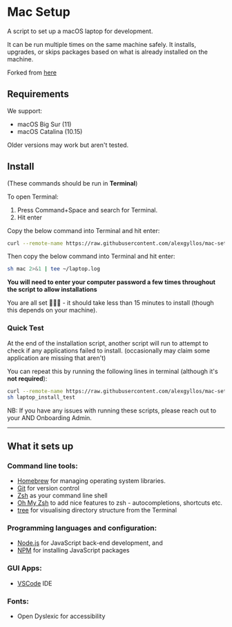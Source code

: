 # Mac Setup

A script to set up a macOS laptop for development.

It can be run multiple times on the same machine safely. It installs, upgrades, or skips packages based on what is already installed on the machine.

Forked from [here](https://github.com/CrugBarat/ANDigital-onboarding-mac-setup)

## Requirements

We support:

- macOS Big Sur (11)
- macOS Catalina (10.15)

Older versions may work but aren't tested.

## Install

(These commands should be run in **Terminal**)

To open Terminal:

1. Press Command+Space and search for Terminal.
2. Hit enter

Copy the below command into Terminal and hit enter:

```sh
curl --remote-name https://raw.githubusercontent.com/alexgyllos/mac-setup/blob/develop/mac
```

Then copy the below command into Terminal and hit enter:

```sh
sh mac 2>&1 | tee ~/laptop.log
```

**You will need to enter your computer password a few times throughout the script to allow installations**

You are all set 🎉🎉🎉 - it should take less than 15 minutes to install (though this depends on your machine).

### Quick Test

At the end of the installation script, another script will run to attempt to check if any applications failed to install. (occasionally may claim some application are missing that aren't)

You can repeat this by running the following lines in terminal (although it's **not required**):

```sh
curl --remote-name https://raw.githubusercontent.com/alexgyllos/mac-setup/develop/laptop_install_test
sh laptop_install_test
```

NB: If you have any issues with running these scripts, please reach out to your AND Onboarding Admin.

---

## What it sets up

### Command line tools:

- [Homebrew](http://brew.sh/) for managing operating system libraries.
- [Git](https://git-scm.com/) for version control
- [Zsh](http://www.zsh.org/) as your command line shell
- [Oh My Zsh](https://github.com/robbyrussell/oh-my-zsh) to add nice features to zsh - autocompletions, shortcuts etc.
- [tree](https://linux.die.net/man/1/tree) for visualising directory structure from the Terminal

### Programming languages and configuration:

- [Node.js](http://nodejs.org/) for JavaScript back-end development, and
- [NPM](https://www.npmjs.org/) for installing JavaScript packages

### GUI Apps:

- [VSCode](https://code.visualstudio.com/) IDE

### Fonts:

- Open Dyslexic for accessibility
